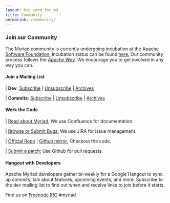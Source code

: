 ```yaml
---
layout: big_card_for_md
title: Community
permalink: /community/
---
```

### Join our Community

The Myriad community is currently undergoing incubation at the [Apache Software Foundation.](https://www.apache.org) Incubation status can be found [here.](http://incubator.apache.org/projects/myriad.html) Our community process follows the [_Apache Way_](https://community.apache.org). We encourage you to get involved in any way you can.

#### Join a Mailing List

| **Dev**: [Subscribe](mailto:dev-subscribe@myriad.incubator.apache.org?subject=Subscribe&body=Subscribe) \| [Unsubscribe](mailto:dev-unsubscribe@myriad.incubator.apache.org?subject=Unsubscribe&body=Unsubscribe) \| [Archives](http://www.mail-archive.com/dev@myriad.incubator.apache.org/)

| **Commits**: [Subscribe](mailto:commits-subscribe@myriad.incubator.apache.org?subject=Subscribe&body=Subscribe) \| [Unsubscribe](mailto:commits-unsubscribe@myriad.incubator.apache.org?subject=Unsubscribe&body=Unsubscribe) \| [Archives](http://www.mail-archive.com/commits@myriad.incubator.apache.org/)

#### Work the Code

| [Read about Myriad:](https://cwiki.apache.org/myriad) We use Confluence for documentation.

| [Browse or Submit Bugs:](https://issues.apache.org/jira/browse/MYRIAD) We use JIRA for issue management.

| [Official Repo](https://git-wip-us.apache.org/repos/asf?p=incubator-myriad.git) \| [Github mirror:](https://github.com/apache/incubator-myriad) Checkout the code.

| [Submit a patch:](https://github.com/apache/incubator-myriad/pulls) Use Github for pull requests.

#### Hangout with Developers

Apache Myriad developers gather bi-weekly for a Google Hangout to sync up commits, talk about features, upcoming events, and more. Subscribe to the dev mailing list to find out when and receive links to join before it starts.

Find us on [Freenode IRC](https://freenode.net) \#myriad
